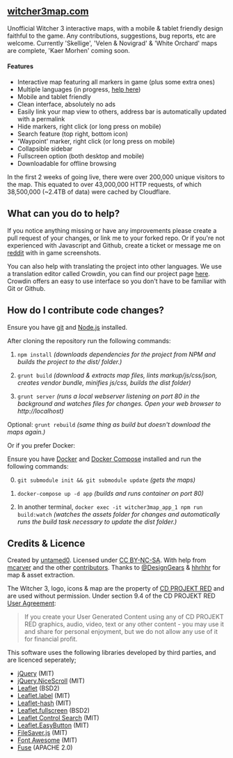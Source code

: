 [witcher3map.com](http://witcher3map.com)
--------------------------------------
Unofficial Witcher 3 interactive maps, with a mobile & tablet friendly design faithful to the game. Any contributions, suggestions, bug reports, etc are welcome. Currently 'Skellige', 'Velen & Novigrad' & 'White Orchard' maps are complete, 'Kaer Morhen' coming soon.

#### Features
* Interactive map featuring all markers in game (plus some extra ones)
* Multiple languages (in progress, [help here](https://crowdin.com/project/witcher3map))
* Mobile and tablet friendly
* Clean interface, absolutely no ads
* Easily link your map view to others, address bar is automatically updated with a permalink
* Hide markers, right click (or long press on mobile)
* Search feature (top right, bottom icon)
* 'Waypoint' marker, right click (or long press on mobile)
* Collapsible sidebar
* Fullscreen option (both desktop and mobile)
* Downloadable for offline browsing

In the first 2 weeks of going live, there were over 200,000 unique visitors to the map. This equated to over 43,000,000 HTTP requests, of which 38,500,000 (~2.4TB of data) were cached by Cloudflare.

What can you do to help?
--------------------------------------
If you notice anything missing or have any improvements please create a pull request of your changes, or link me to your forked repo. Or if you're not experienced with Javascript and Github, create a ticket or message me on [reddit](http://www.reddit.com/message/compose/?to=untamed0) with in game screenshots.

You can also help with translating the project into other languages. We use a translation editor called Crowdin, you can find our project page [here](https://crowdin.com/project/witcher3map). Crowdin offers an easy to use interface so you don't have to be familiar with Git or Github.

How do I contribute code changes?
--------------------------------------
Ensure you have [git](http://git-scm.com/downloads) and [Node.js](https://nodejs.org/download/) installed.

After cloning the repository run the following commands:

1. `npm install` _(downloads dependencies for the project from NPM and builds the project to the dist/ folder.)_

2. `grunt build` _(download & extracts map files, lints markup/js/css/json, creates vendor bundle, minifies js/css, builds the dist folder)_

3. `grunt server` _(runs a local webserver listening on port 80 in the background and watches files for changes. Open your web browser to http://localhost)_

Optional: `grunt rebuild` _(same thing as build but doesn't download the maps again.)_

Or if you prefer Docker:

Ensure you have [Docker](https://www.docker.com/products/overview) and [Docker Compose](https://docs.docker.com/compose/install/) installed and run the following commands:

0. `git submodule init && git submodule update` _(gets the maps)_

1. `docker-compose up -d app` _(builds and runs container on port 80)_

2. In another terminal, `docker exec -it witcher3map_app_1 npm run build:watch` _(watches the assets folder for changes and automatically runs the build task necessary to update the dist folder.)_

Credits & Licence
--------------------------------------
Created by [untamed0](https://github.com/untamed0). Licensed under [CC BY-NC-SA](http://creativecommons.org/licenses/by-nc-sa/4.0/). With help from [mcarver](https://github.com/mcarver) and the other [contributors](https://github.com/untamed0/witcher3map/graphs/contributors). Thanks to [@DesignGears](https://twitter.com/DesignGears) & [hhrhhr](https://github.com/hhrhhr) for map & asset extraction.

The Witcher 3, logo, icons &amp; map are the property of [CD PROJEKT RED](http://en.cdprojektred.com/) and are used without permission. Under section 9.4 of the CD PROJEKT RED [User Agreement](http://bar.cdprojektred.com/regulations/):
> If you create your User Generated Content using any of CD PROJEKT RED graphics, audio, video, text or any other content - you may use it and share for personal enjoyment, but we do not allow any use of it for financial profit.

This software uses the following libraries developed by third parties, and are licenced seperately;
* [jQuery](http://jquery.com) (MIT)
* [jQuery.NiceScroll](http://git.io/vkLly) (MIT)
* [Leaflet](http://leafletjs.com) (BSD2)
* [Leaflet.label](http://git.io/vkfA2) (MIT)
* [Leaflet-hash](http://git.io/mwK1oA) (MIT)
* [Leaflet.fullscreen](http://git.io/vJw5v) (BSD2)
* [Leaflet Control Search](http://git.io/vkCPC) (MIT)
* [Leaflet.EasyButton](http://git.io/vLhAa) (MIT)
* [FileSaver.js](http://git.io/vLhxv) (MIT)
* [Font Awesome](http://fortawesome.github.io/Font-Awesome/) (MIT)
* [Fuse](http://kiro.me/projects/fuse.html) (APACHE 2.0)
